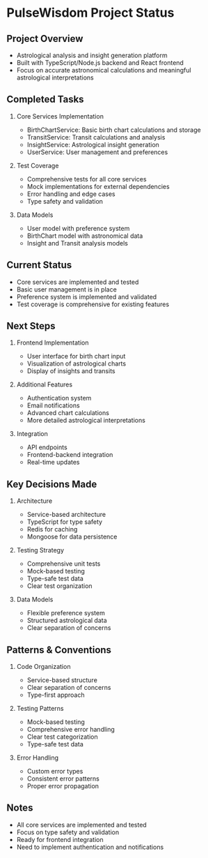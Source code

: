 # PulseWisdom Project Status

## Project Overview
- Astrological analysis and insight generation platform
- Built with TypeScript/Node.js backend and React frontend
- Focus on accurate astronomical calculations and meaningful astrological interpretations

## Completed Tasks
1. Core Services Implementation
   - BirthChartService: Basic birth chart calculations and storage
   - TransitService: Transit calculations and analysis
   - InsightService: Astrological insight generation
   - UserService: User management and preferences

2. Test Coverage
   - Comprehensive tests for all core services
   - Mock implementations for external dependencies
   - Error handling and edge cases
   - Type safety and validation

3. Data Models
   - User model with preference system
   - BirthChart model with astronomical data
   - Insight and Transit analysis models

## Current Status
- Core services are implemented and tested
- Basic user management is in place
- Preference system is implemented and validated
- Test coverage is comprehensive for existing features

## Next Steps
1. Frontend Implementation
   - User interface for birth chart input
   - Visualization of astrological charts
   - Display of insights and transits

2. Additional Features
   - Authentication system
   - Email notifications
   - Advanced chart calculations
   - More detailed astrological interpretations

3. Integration
   - API endpoints
   - Frontend-backend integration
   - Real-time updates

## Key Decisions Made
1. Architecture
   - Service-based architecture
   - TypeScript for type safety
   - Redis for caching
   - Mongoose for data persistence

2. Testing Strategy
   - Comprehensive unit tests
   - Mock-based testing
   - Type-safe test data
   - Clear test organization

3. Data Models
   - Flexible preference system
   - Structured astrological data
   - Clear separation of concerns

## Patterns & Conventions
1. Code Organization
   - Service-based structure
   - Clear separation of concerns
   - Type-first approach

2. Testing Patterns
   - Mock-based testing
   - Comprehensive error handling
   - Clear test categorization
   - Type-safe test data

3. Error Handling
   - Custom error types
   - Consistent error patterns
   - Proper error propagation

## Notes
- All core services are implemented and tested
- Focus on type safety and validation
- Ready for frontend integration
- Need to implement authentication and notifications 